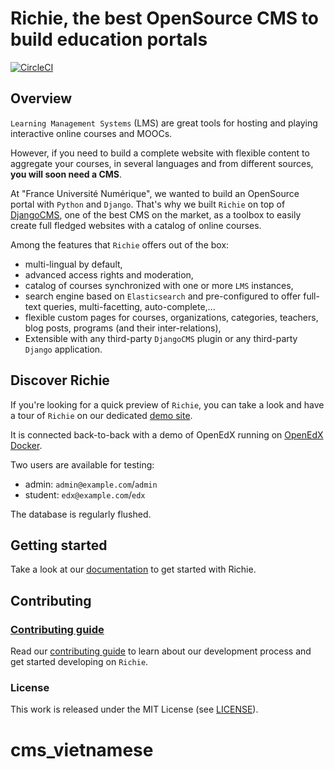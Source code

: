 # Richie, the best OpenSource CMS to build education portals

[![CircleCI](https://circleci.com/gh/openfun/richie/tree/master.svg?style=svg)](https://circleci.com/gh/openfun/richie/tree/master)

## Overview

`Learning Management Systems` (LMS) are great tools for hosting and playing interactive online
courses and MOOCs.

However, if you need to build a complete website with flexible content to aggregate your courses,
in several languages and from different sources, **you will soon need a CMS**.

At "France Université Numérique", we wanted to build an OpenSource portal with `Python` and
`Django`. That's why we built `Richie` on top of [DjangoCMS](https://www.django-cms.org), one of
the best CMS on the market, as a toolbox to easily create full fledged websites with a catalog of
online courses.

Among the features that `Richie` offers out of the box:

- multi-lingual by default,
- advanced access rights and moderation,
- catalog of courses synchronized with one or more `LMS` instances,
- search engine based on `Elasticsearch` and pre-configured to offer full-text queries,
  multi-facetting, auto-complete,...
- flexible custom pages for courses, organizations, categories, teachers, blog posts,
  programs (and their inter-relations),
- Extensible with any third-party `DjangoCMS` plugin or any third-party `Django` application.

## Discover Richie

If you're looking for a quick preview of `Richie`, you can take a look and have a tour of
`Richie` on our dedicated [demo site](https://demo.richie.education).

It is connected back-to-back with a demo of OpenEdX running on
[OpenEdX Docker](https://github.com/openfun/openedx-docker).

Two users are available for testing:

- admin: `admin@example.com`/`admin`
- student: `edx@example.com`/`edx`

The database is regularly flushed.

## Getting started

Take a look at our [documentation](https://richie.education/docs/discover) to get started with Richie.

## Contributing

### [Contributing guide](https://richie.education/docs/contributing-guide)

Read our [contributing guide](https://richie.education/docs/contributing-guide) to learn about our development process and get started developing on `Richie`.

### License

This work is released under the MIT License (see [LICENSE](./LICENSE)).
# cms_vietnamese
